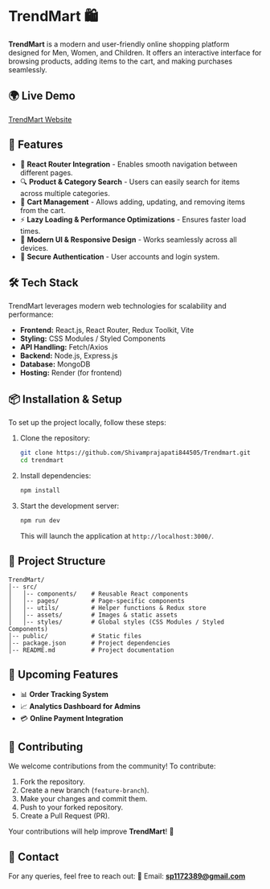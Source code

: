 # TrendMart 🛍️

**TrendMart** is a modern and user-friendly online shopping platform designed for Men, Women, and Children. It offers an interactive interface for browsing products, adding items to the cart, and making purchases seamlessly.

## 🌍 Live Demo
[TrendMart Website](https://trendmart-frontend.onrender.com)

## 🚀 Features
- 🔀 **React Router Integration** - Enables smooth navigation between different pages.
- 🔍 **Product & Category Search** - Users can easily search for items across multiple categories.
- 📌 **Cart Management** - Allows adding, updating, and removing items from the cart.
- ⚡ **Lazy Loading & Performance Optimizations** - Ensures faster load times.
- 🎨 **Modern UI & Responsive Design** - Works seamlessly across all devices.
- 🔐 **Secure Authentication** - User accounts and login system.

## 🛠️ Tech Stack
TrendMart leverages modern web technologies for scalability and performance:
- **Frontend:** React.js, React Router, Redux Toolkit, Vite
- **Styling:** CSS Modules / Styled Components
- **API Handling:** Fetch/Axios 
- **Backend:** Node.js, Express.js
- **Database:** MongoDB
- **Hosting:** Render (for frontend)

## 📦 Installation & Setup
To set up the project locally, follow these steps:

1. Clone the repository:
   ```bash
   git clone https://github.com/Shivamprajapati844505/Trendmart.git
   cd trendmart
   ```
2. Install dependencies:
   ```bash
   npm install
   ```
3. Start the development server:
   ```bash
   npm run dev
   ```
   This will launch the application at `http://localhost:3000/`.

## 📂 Project Structure
```
TrendMart/
│-- src/
│   │-- components/    # Reusable React components
│   │-- pages/         # Page-specific components
│   │-- utils/         # Helper functions & Redux store
│   │-- assets/        # Images & static assets
│   │-- styles/        # Global styles (CSS Modules / Styled Components)
│-- public/            # Static files
│-- package.json       # Project dependencies
│-- README.md          # Project documentation
```

## 🚀 Upcoming Features
- 📊 **Order Tracking System**
- 📈 **Analytics Dashboard for Admins**
- 💳 **Online Payment Integration**

## 🤝 Contributing
We welcome contributions from the community! To contribute:
1. Fork the repository.
2. Create a new branch (`feature-branch`).
3. Make your changes and commit them.
4. Push to your forked repository.
5. Create a Pull Request (PR).

Your contributions will help improve **TrendMart**! 🎉

## 📧 Contact
For any queries, feel free to reach out:
📧 Email: **sp1172389@gmail.com**

